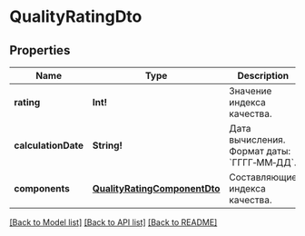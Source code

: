 # QualityRatingDto

## Properties
Name | Type | Description | Notes
------------ | ------------- | ------------- | -------------
**rating** | **Int!** | Значение индекса качества. | [default to null]
**calculationDate** | **String!** | Дата вычисления.  Формат даты: &#x60;ГГГГ‑ММ‑ДД&#x60;.  | [default to null]
**components** | [**QualityRatingComponentDto**](QualityRatingComponentDTO.md) | Составляющие индекса качества. | [default to null]

[[Back to Model list]](../README.md#documentation-for-models) [[Back to API list]](../README.md#documentation-for-api-endpoints) [[Back to README]](../README.md)


